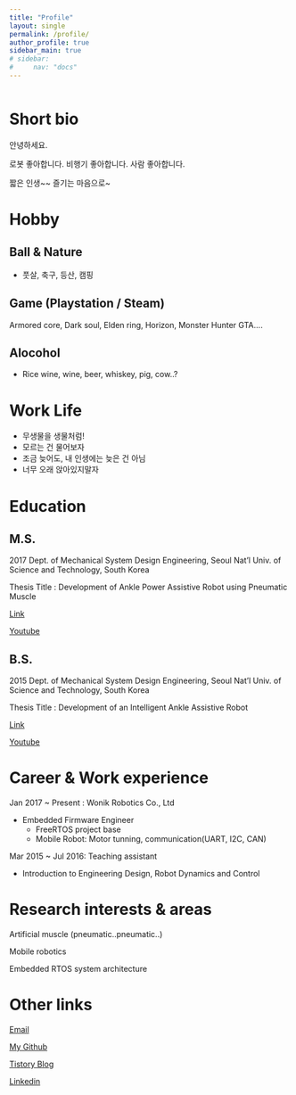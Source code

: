 ```yaml
---
title: "Profile"
layout: single
permalink: /profile/
author_profile: true
sidebar_main: true
# sidebar:
#     nav: "docs"
---
```


<img src="{{ site.url }}{{ site.baseurl }}/assets/images/my_dukhu.jpg" alt="">

# Short bio

안녕하세요. 

로봇 좋아합니다. 비행기 좋아합니다. 사람 좋아합니다. 

짧은 인생~~ 즐기는 마음으로~

# Hobby

## Ball & Nature

- 풋살, 축구, 등산, 캠핑  

## Game (Playstation / Steam) 
Armored core, Dark soul, Elden ring, Horizon, Monster Hunter GTA....

## Alocohol
- Rice wine, wine, beer, whiskey, pig, cow..?


# Work Life

- 무생물을 생물처럼!  
- 모르는 건 물어보자
- 조금 늦어도, 내 인생에는 늦은 건 아님
- 너무 오래 앉아있지말자


# Education

## M.S. 
2017 Dept. of Mechanical System Design Engineering, Seoul Nat’l Univ. of Science and Technology, South Korea

Thesis Title : Development of Ankle Power Assistive Robot using Pneumatic Muscle

[Link](https://doi.org/10.3795/KSME-A.2017.41.8.771)

[Youtube](https://www.youtube.com/watch?v=pNlS6bKO4vw)  

## B.S. 
2015 Dept. of Mechanical System Design Engineering, Seoul Nat’l Univ. of Science and Technology, South Korea

Thesis Title : Development of an Intelligent Ankle Assistive Robot

[Link](http://dx.doi.org/10.5302/J.ICROS.2015.15.9022)

[Youtube](https://youtu.be/sAeBIzgzT4A)  


# Career & Work experience

Jan 2017 ~ Present : Wonik Robotics Co., Ltd

- Embedded Firmware Engineer
  - FreeRTOS project base
  - Mobile Robot:  Motor tunning, communication(UART, I2C, CAN) 

Mar 2015 ~ Jul 2016: Teaching assistant 

- Introduction to Engineering Design, Robot Dynamics and Control



# Research interests & areas

Artificial muscle (pneumatic..pneumatic..)

Mobile robotics

Embedded RTOS system architecture  




# Other links

[Email](kimchsoon@gmail.com)

[My Github](https://github.com/fouranswer)

[Tistory Blog](https://fouranswer.tistory.com)

[Linkedin](www.linkedin.com/in/changsoonkim)